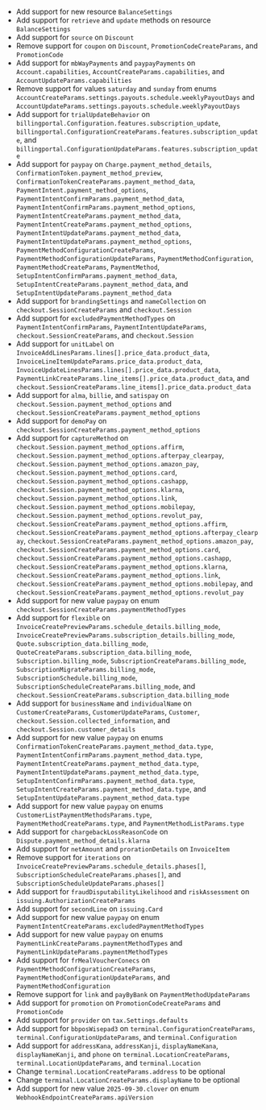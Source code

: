 * Add support for new resource `BalanceSettings`
* Add support for `retrieve` and `update` methods on resource `BalanceSettings`
* Add support for `source` on `Discount`
* Remove support for `coupon` on `Discount`, `PromotionCodeCreateParams`, and `PromotionCode`
* Add support for `mbWayPayments` and `paypayPayments` on `Account.capabilities`, `AccountCreateParams.capabilities`, and `AccountUpdateParams.capabilities`
* Remove support for values `saturday` and `sunday` from enums `AccountCreateParams.settings.payouts.schedule.weeklyPayoutDays` and `AccountUpdateParams.settings.payouts.schedule.weeklyPayoutDays`
* Add support for `trialUpdateBehavior` on `billingportal.Configuration.features.subscription_update`, `billingportal.ConfigurationCreateParams.features.subscription_update`, and `billingportal.ConfigurationUpdateParams.features.subscription_update`
* Add support for `paypay` on `Charge.payment_method_details`, `ConfirmationToken.payment_method_preview`, `ConfirmationTokenCreateParams.payment_method_data`, `PaymentIntent.payment_method_options`, `PaymentIntentConfirmParams.payment_method_data`, `PaymentIntentConfirmParams.payment_method_options`, `PaymentIntentCreateParams.payment_method_data`, `PaymentIntentCreateParams.payment_method_options`, `PaymentIntentUpdateParams.payment_method_data`, `PaymentIntentUpdateParams.payment_method_options`, `PaymentMethodConfigurationCreateParams`, `PaymentMethodConfigurationUpdateParams`, `PaymentMethodConfiguration`, `PaymentMethodCreateParams`, `PaymentMethod`, `SetupIntentConfirmParams.payment_method_data`, `SetupIntentCreateParams.payment_method_data`, and `SetupIntentUpdateParams.payment_method_data`
* Add support for `brandingSettings` and `nameCollection` on `checkout.SessionCreateParams` and `checkout.Session`
* Add support for `excludedPaymentMethodTypes` on `PaymentIntentConfirmParams`, `PaymentIntentUpdateParams`, `checkout.SessionCreateParams`, and `checkout.Session`
* Add support for `unitLabel` on `InvoiceAddLinesParams.lines[].price_data.product_data`, `InvoiceLineItemUpdateParams.price_data.product_data`, `InvoiceUpdateLinesParams.lines[].price_data.product_data`, `PaymentLinkCreateParams.line_items[].price_data.product_data`, and `checkout.SessionCreateParams.line_items[].price_data.product_data`
* Add support for `alma`, `billie`, and `satispay` on `checkout.Session.payment_method_options` and `checkout.SessionCreateParams.payment_method_options`
* Add support for `demoPay` on `checkout.SessionCreateParams.payment_method_options`
* Add support for `captureMethod` on `checkout.Session.payment_method_options.affirm`, `checkout.Session.payment_method_options.afterpay_clearpay`, `checkout.Session.payment_method_options.amazon_pay`, `checkout.Session.payment_method_options.card`, `checkout.Session.payment_method_options.cashapp`, `checkout.Session.payment_method_options.klarna`, `checkout.Session.payment_method_options.link`, `checkout.Session.payment_method_options.mobilepay`, `checkout.Session.payment_method_options.revolut_pay`, `checkout.SessionCreateParams.payment_method_options.affirm`, `checkout.SessionCreateParams.payment_method_options.afterpay_clearpay`, `checkout.SessionCreateParams.payment_method_options.amazon_pay`, `checkout.SessionCreateParams.payment_method_options.card`, `checkout.SessionCreateParams.payment_method_options.cashapp`, `checkout.SessionCreateParams.payment_method_options.klarna`, `checkout.SessionCreateParams.payment_method_options.link`, `checkout.SessionCreateParams.payment_method_options.mobilepay`, and `checkout.SessionCreateParams.payment_method_options.revolut_pay`
* Add support for new value `paypay` on enum `checkout.SessionCreateParams.paymentMethodTypes`
* Add support for `flexible` on `InvoiceCreatePreviewParams.schedule_details.billing_mode`, `InvoiceCreatePreviewParams.subscription_details.billing_mode`, `Quote.subscription_data.billing_mode`, `QuoteCreateParams.subscription_data.billing_mode`, `Subscription.billing_mode`, `SubscriptionCreateParams.billing_mode`, `SubscriptionMigrateParams.billing_mode`, `SubscriptionSchedule.billing_mode`, `SubscriptionScheduleCreateParams.billing_mode`, and `checkout.SessionCreateParams.subscription_data.billing_mode`
* Add support for `businessName` and `individualName` on `CustomerCreateParams`, `CustomerUpdateParams`, `Customer`, `checkout.Session.collected_information`, and `checkout.Session.customer_details`
* Add support for new value `paypay` on enums `ConfirmationTokenCreateParams.payment_method_data.type`, `PaymentIntentConfirmParams.payment_method_data.type`, `PaymentIntentCreateParams.payment_method_data.type`, `PaymentIntentUpdateParams.payment_method_data.type`, `SetupIntentConfirmParams.payment_method_data.type`, `SetupIntentCreateParams.payment_method_data.type`, and `SetupIntentUpdateParams.payment_method_data.type`
* Add support for new value `paypay` on enums `CustomerListPaymentMethodsParams.type`, `PaymentMethodCreateParams.type`, and `PaymentMethodListParams.type`
* Add support for `chargebackLossReasonCode` on `Dispute.payment_method_details.klarna`
* Add support for `netAmount` and `prorationDetails` on `InvoiceItem`
* Remove support for `iterations` on `InvoiceCreatePreviewParams.schedule_details.phases[]`, `SubscriptionScheduleCreateParams.phases[]`, and `SubscriptionScheduleUpdateParams.phases[]`
* Add support for `fraudDisputabilityLikelihood` and `riskAssessment` on `issuing.AuthorizationCreateParams`
* Add support for `secondLine` on `issuing.Card`
* Add support for new value `paypay` on enum `PaymentIntentCreateParams.excludedPaymentMethodTypes`
* Add support for new value `paypay` on enums `PaymentLinkCreateParams.paymentMethodTypes` and `PaymentLinkUpdateParams.paymentMethodTypes`
* Add support for `frMealVoucherConecs` on `PaymentMethodConfigurationCreateParams`, `PaymentMethodConfigurationUpdateParams`, and `PaymentMethodConfiguration`
* Remove support for `link` and `payByBank` on `PaymentMethodUpdateParams`
* Add support for `promotion` on `PromotionCodeCreateParams` and `PromotionCode`
* Add support for `provider` on `tax.Settings.defaults`
* Add support for `bbposWisepad3` on `terminal.ConfigurationCreateParams`, `terminal.ConfigurationUpdateParams`, and `terminal.Configuration`
* Add support for `addressKana`, `addressKanji`, `displayNameKana`, `displayNameKanji`, and `phone` on `terminal.LocationCreateParams`, `terminal.LocationUpdateParams`, and `terminal.Location`
* Change `terminal.LocationCreateParams.address` to be optional
* Change `terminal.LocationCreateParams.displayName` to be optional
* Add support for new value `2025-09-30.clover` on enum `WebhookEndpointCreateParams.apiVersion`
